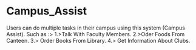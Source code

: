 # Campus_Assist
Users can do multiple tasks in their campus using this system (Campus Assist). Such as :> 
1.>Talk With Faculty Members. 
2.>Oder Foods From Canteen.
3.> Order Books From Library.
4.> Get Information About Clubs.

